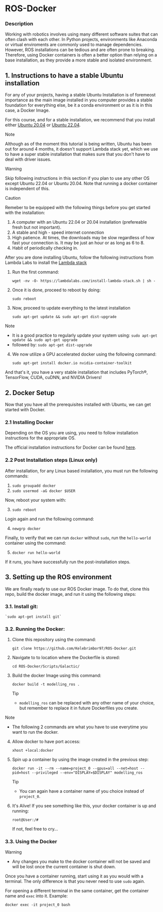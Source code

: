 # ROS-Docker

### Description

Working with robotics involves using many different software suites that can often clash with each other. In Python projects, environments like Anaconda or virtual enviroments are commonly used to manage dependencies. However, ROS installations can be tedious and are often prone to breaking. Therefore, using Docker containers is often a better option than relying on a base installation, as they provide a more stable and isolated environment.


## 1. Instructions to have a stable Ubuntu installation

For any of your projects, having a stable Ubuntu Installation is of foremeost importance as the main image installed in you computer provides a stable foundation for everything else, be it a conda environment or as it is in this case, a Docker Image.

For this course, and for a stable installation, we recommend that you install either [Ubuntu 20.04](https://releases.ubuntu.com/focal/) or [Ubuntu 22.04](https://releases.ubuntu.com/jammy/).


>[!Note]
> Although as of the moment this tutorial is being written, Ubuntu has been out for around 4 months, it doesn't support Lambda stack yet, which we use to have a super stable installation that makes sure that you don't have to deal with driver issues.

>[!Warning]
> Skip following instructions in this section if you plan to use any other OS except Ubuntu 22.04 or Ubuntu 20.04. Note that running a docker container is independent of this.

>[!Caution]
> Remeber to be equipped with the following things before you get started with the installation:
> 1. A computer with an Ubuntu 22.04 or 20.04 installation (prefereable fresh but not important).
> 2. A stable and high - speed internet connection
> 3. High patience. At times, the downloads may be slow regardless of how fast your connection is. It may be just an hour or as long as 6 to 8.
> 4. Habit of periodically checking in.

After you are done installing Ubuntu, follow the following instructions from Lambda Labs to install the [Lambda stack](https://lambdalabs.com/lambda-stack-deep-learning-software)


1. Run the first command:

    `wget -nv -O- https://lambdalabs.com/install-lambda-stack.sh | sh -`

2. Once it is done, proceed to reboot by doing:

    `sudo reboot`

3. Now, proceed to update everything to the latest installation

    `sudo apt-get update && sudo apt-get dist-upgrade`

> [!Note]
>- It is a good practice to regularly update your system using:
> `sudo apt-get update && sudo apt-get upgrade`
>- followed by:
> `sudo apt-get dist-upgrade`

4. We now utilize a GPU accelerated docker using the following command:

    `sudo apt-get install docker.io nvidia-container-toolkit`

And that's it, you have a very stable installation that includes PyTorch®, TensorFlow, CUDA, cuDNN, and NVIDIA Drivers!

## 2. Docker Setup

Now that you have all the prerequisites installed with Ubuntu, we can get started with Docker.

### 2.1 Installing Docker

Depending on the OS you are using, you need to follow installation instructions for the appropriate OS.

The official installation instructions for Docker can be found [here](https://docs.docker.com/engine/install/).

### 2.2 Post Installation steps (Linux only)

After installation, for any Linux based installation, you must run the following commands:

1. `sudo groupadd docker`
2. `sudo usermod -aG docker $USER`

Now, reboot your system with:

3. `sudo reboot`

Login again and run the following command:

4. `newgrp docker`

Finally, to verify that we can run `docker` without `sudo`, run the `hello-world` container using the command:

5. `docker run hello-world`

If it runs, you have successfully run the post-installation steps.

## 3. Setting up the ROS environment

We are finally ready to use our ROS Docker image. To do that, clone this repo, build the docker image, and run it using the following steps:

### 3.1. Install git:
    
    `sudo apt-get install git`

### 3.2. Running the Docker:

1. Clone this repository using the command:

    `git clone https://github.com/Kelebrimbor97/ROS-Docker.git`

2. Navigate to to location where the Dockerfile is stored:

    `cd ROS-Docker/Scripts/Galactic/`

3. Build the docker Image using this command:

    `docker build -t modelling_ros .`

    > [!Tip]
    >- `modelling_ros` can be replaced with any other name of your choice, but remember to replace it in future Dockerfiles you create.

>[!Note]
>- The following 2 commands are what you have to use everytime you want to run the docker.

4. Allow docker to have port access:

    `xhost +local:docker`

5. Spin up a container by using the image created in the previous step:

    `docker run -it --rm --name=project_0 --gpus=all --net=host --pid=host --privileged --env="DISPLAY=$DISPLAY" modelling_ros`

    > [!Tip]
    >- You can again have a container name of you choice instead of `project_0`.

6. It's Alive! If you see something like this, your docker container is up and running:

    `root@User:/#  `

    If not, feel free to cry...

### 3.3. Using the Docker

>[!Warning]
>- Any changes you make to the docker container will not be saved and will be lost once the current container is shut down.

Once you have a container running, start using it as you would with a terminal. The only difference is that you never need to use `sudo` again.

For opening a different terminal in the same container, get the container name and `exec` into it. Example:

`docker exec -it project_0 bash`